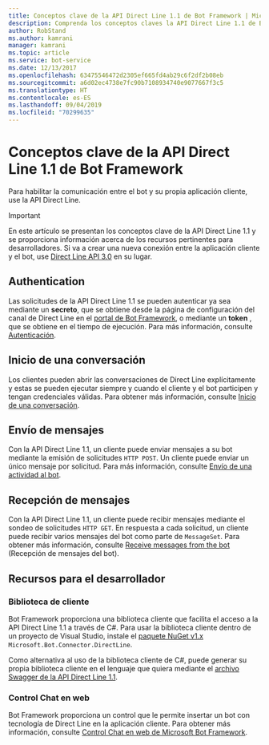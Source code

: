 ```yaml
---
title: Conceptos clave de la API Direct Line 1.1 de Bot Framework | Microsoft Docs
description: Comprenda los conceptos claves la API Direct Line 1.1 de Bot Framework.
author: RobStand
ms.author: kamrani
manager: kamrani
ms.topic: article
ms.service: bot-service
ms.date: 12/13/2017
ms.openlocfilehash: 63475546472d2305ef665fd4ab29c6f2df2b08eb
ms.sourcegitcommit: a6d02ec4738e7fc90b7108934740e9077667f3c5
ms.translationtype: HT
ms.contentlocale: es-ES
ms.lasthandoff: 09/04/2019
ms.locfileid: "70299635"
---
```

# <a name="key-concepts-in-direct-line-api-11"></a>Conceptos clave de la API Direct Line 1.1 de Bot Framework

Para habilitar la comunicación entre el bot y su propia aplicación cliente, use la API Direct Line. 

> [!IMPORTANT]
> En este artículo se presentan los conceptos clave de la API Direct Line 1.1 y se proporciona información acerca de los recursos pertinentes para desarrolladores. Si va a crear una nueva conexión entre la aplicación cliente y el bot, use [Direct Line API 3.0](bot-framework-rest-direct-line-3-0-concepts.md) en su lugar.

## <a name="authentication"></a>Authentication

Las solicitudes de la API Direct Line 1.1 se pueden autenticar ya sea mediante un **secreto**, que se obtiene desde la página de configuración del canal de Direct Line en el <a href="https://dev.botframework.com/" target="_blank">portal de Bot Framework</a>, o mediante un **token** , que se obtiene en el tiempo de ejecución.  Para más información, consulte [Autenticación](bot-framework-rest-direct-line-1-1-authentication.md).

## <a name="starting-a-conversation"></a>Inicio de una conversación

Los clientes pueden abrir las conversaciones de Direct Line explícitamente y estas se pueden ejecutar siempre y cuando el cliente y el bot participen y tengan credenciales válidas. Para obtener más información, consulte [Inicio de una conversación](bot-framework-rest-direct-line-1-1-start-conversation.md).

## <a name="sending-messages"></a>Envío de mensajes

Con la API Direct Line 1.1, un cliente puede enviar mensajes a su bot mediante la emisión de solicitudes `HTTP POST`. Un cliente puede enviar un único mensaje por solicitud. Para más información, consulte [Envío de una actividad al bot](bot-framework-rest-direct-line-1-1-send-message.md).

## <a name="receiving-messages"></a>Recepción de mensajes

Con la API Direct Line 1.1, un cliente puede recibir mensajes mediante el sondeo de solicitudes `HTTP GET`. En respuesta a cada solicitud, un cliente puede recibir varios mensajes del bot como parte de `MessageSet`. Para obtener más información, consulte [Receive messages from the bot](bot-framework-rest-direct-line-1-1-receive-messages.md) (Recepción de mensajes del bot).

## <a name="developer-resources"></a>Recursos para el desarrollador

### <a name="client-library"></a>Biblioteca de cliente

Bot Framework proporciona una biblioteca cliente que facilita el acceso a la API Direct Line 1.1 a través de C#. Para usar la biblioteca cliente dentro de un proyecto de Visual Studio, instale el <a href="https://www.nuget.org/packages/Microsoft.Bot.Connector.DirectLine/1.1.1" target="_blank">paquete NuGet v1.x </a> `Microsoft.Bot.Connector.DirectLine`. 

Como alternativa al uso de la biblioteca cliente de C#, puede generar su propia biblioteca cliente en el lenguaje que quiera mediante el <a href="https://docs.botframework.com/restapi/directline/swagger.json" target="_blank">archivo Swagger de la API Direct Line 1.1</a>.

### <a name="web-chat-control"></a>Control Chat en web 

Bot Framework proporciona un control que le permite insertar un bot con tecnología de Direct Line en la aplicación cliente. Para obtener más información, consulte <a href="https://github.com/Microsoft/BotFramework-WebChat" target="_blank">Control Chat en web de Microsoft Bot Framework</a>.
